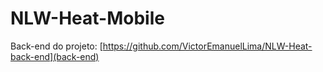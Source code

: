 # NLW-Heat-Mobile

Back-end do projeto: [https://github.com/VictorEmanuelLima/NLW-Heat-back-end](back-end)
